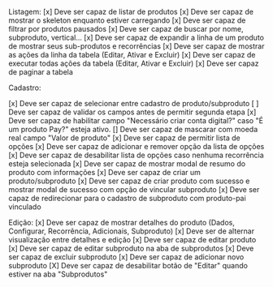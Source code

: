 Listagem:
[x] Deve ser capaz de listar de produtos
[x] Deve ser capaz de mostrar o skeleton enquanto estiver carregando
[x] Deve ser capaz de filtrar por produtos pausados
[x] Deve ser capaz de buscar por nome, subproduto, vertical...
[x] Deve ser capaz de expandir a linha de um produto de mostrar seus sub-produtos e recorrências
[x] Deve ser capaz de mostrar as ações da linha da tabela (Editar, Ativar e Excluir)
[x] Deve ser capaz de executar todas ações da tabela (Editar, Ativar e Excluir)
[x] Deve ser capaz de paginar a tabela

Cadastro:

[x] Deve ser capaz de selecionar entre cadastro de produto/subproduto
[ ] Deve ser capaz de validar os campos antes de permitir segunda etapa
[x] Deve ser capaz de habilitar campo "Necessário criar conta digital?" caso "É um produto Pay?" esteja ativo.
[] Deve ser capaz de mascarar com moeda real campo "Valor de produto"
[x] Deve ser capaz de permitir lista de opções
[x] Deve ser capaz de adicionar e remover opção da lista de opções
[x] Deve ser capaz de desabilitar lista de opções caso nenhuma recorrência esteja selecionada
[x] Deve ser capaz de mostrar modal de resumo do produto com informações
[x] Deve ser capaz de criar um produto/subproduto
[x] Deve ser capaz de criar produto com sucesso e mostrar modal de sucesso com opção de vincular subproduto
[x] Deve ser capaz de redirecionar para o cadastro de subproduto com produto-pai vinculado

Edição:
[x] Deve ser capaz de mostrar detalhes do produto (Dados, Configurar, Recorrência, Adicionais, Subproduto)
[x] Deve ser de alternar visualização entre detalhes e edição
[x] Deve ser capaz de editar produto
[x] Deve ser capaz de editar subproduto na aba de subprodutos
[x] Deve ser capaz de excluir subproduto
[x] Deve ser capaz de adicionar novo subproduto
[X] Deve ser capaz de desabilitar botão de "Editar" quando estiver na aba "Subprodutos"
